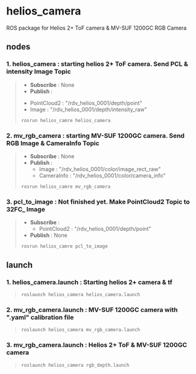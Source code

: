 # helios_camera
ROS package for Helios 2+ ToF camera & MV-SUF 1200GC RGB Camera

## nodes
### 1. helios_camera : starting helios 2+ ToF camera. Send PCL & intensity Image Topic
  > * **Subscribe** : None
  > * **Publish** : 
  >  + PointCloud2 : "/rdv_helios_0001/depth/point"
  >  + Image : "/rdv_helios_0001/depth/intensity_raw"
  >
  > <pre><code>rosrun helios_camre helios_camera</code></pre>

### 2. mv_rgb_camera : starting MV-SUF 1200GC camera. Send RGB Image & CameraInfo Topic
  > * **Subscribe** : None
  > * **Publish** : 
  >   + Image : "/rdv_helios_0001/color/image_rect_raw"
  >   + CameraInfo : "/rdv_helios_0001/color/camera_info"
  >
  > <pre><code>rosrun helios_camre mv_rgb_camera</code></pre>
  
### 3. pcl_to_image : Not finished yet. Make PointCloud2 Topic to 32FC_ Image
  > * **Subscribe** :
  >   + PointCloud2 : "/rdv_helios_0001/depth/point"
  > * **Publish** : None
  >
  > <pre><code>rosrun helios_camre pcl_to_image</code></pre>


## launch
### 1. helios_camera.launch : Starting helios 2+ camera & tf
  > <pre><code>roslaunch helios_camera helios_camera.launch</code></pre>
  
### 2. mv_rgb_camera.launch : MV-SUF 1200GC camera with ".yaml" calibration file
  > <pre><code>roslaunch helios_camera mv_rgb_camera.launch</code></pre>
  
### 3. mv_rgb_camera.launch : Helios 2+ ToF & MV-SUF 1200GC camera
  > <pre><code>roslaunch helios_camera rgb_depth.launch</code></pre>
